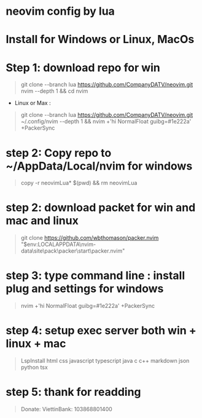 # neovim config by lua

# Install for Windows or Linux, MacOs

# Step 1: download repo for win

> git clone --branch lua https://github.com/CompanyDATV/neovim.git nvim --depth 1 && cd nvim

  - Linux or Max : 

> git clone --branch lua https://github.com/CompanyDATV/neovim.git ~/.config/nvim --depth 1 && nvim +'hi NormalFloat guibg=#1e222a' +PackerSync  
  
# step 2: Copy repo to ~/AppData/Local/nvim for windows

> copy -r neovimLua\* $(pwd) && rm neovimLua

# step 2: download packet for win and mac and linux

> git clone https://github.com/wbthomason/packer.nvim "$env:LOCALAPPDATA\nvim-data\site\pack\packer\start\packer.nvim"

# step 3: type command line : install plug and settings for windows

> nvim +'hi NormalFloat guibg=#1e222a' +PackerSync

# step 4: setup exec server both win + linux + mac

> LspInstall html css javascript typescript java c c++ markdown json python tsx

# step 5: thank for readding

> Donate: ViettinBank: 103868801400
